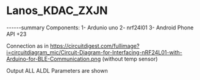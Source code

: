 # Lanos_KDAC_ZXJN

------summary
Components:
1- Ardunio uno
2- nrf24l01
3- Android Phone API +23

Connection as in https://circuitdigest.com/fullimage?i=circuitdiagram_mic/Circuit-Diagram-for-Interfacing-nRF24L01-with-Arduino-for-BLE-Communication.png
(without temp sensor)

Output
ALL ALDL Parameters are shown

